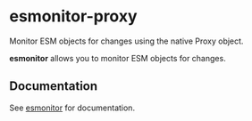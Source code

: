 # esmonitor-proxy
 Monitor ESM objects for changes using the native Proxy object.

**esmonitor** allows you to monitor ESM objects for changes.


## Documentation
See [esmonitor](../esmonitor/README.md) for documentation.